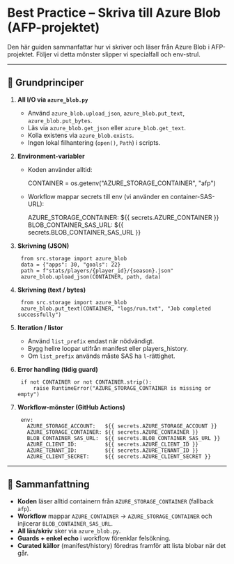 # Best Practice – Skriva till Azure Blob (AFP-projektet)

Den här guiden sammanfattar hur vi skriver och läser från Azure Blob i AFP-projektet. Följer vi detta mönster slipper vi specialfall och env-strul.

---

## 🔑 Grundprinciper

1. **All I/O via `azure_blob.py`**
   - Använd `azure_blob.upload_json`, `azure_blob.put_text`, `azure_blob.put_bytes`.
   - Läs via `azure_blob.get_json` eller `azure_blob.get_text`.
   - Kolla existens via `azure_blob.exists`.
   - Ingen lokal filhantering (`open()`, `Path`) i scripts.

2. **Environment-variabler**
   - Koden använder alltid:
     
        CONTAINER = os.getenv("AZURE_STORAGE_CONTAINER", "afp")
     
   - Workflow mappar secrets till env (vi använder en container-SAS-URL):
     
        AZURE_STORAGE_CONTAINER: ${{ secrets.AZURE_CONTAINER }}
        BLOB_CONTAINER_SAS_URL:  ${{ secrets.BLOB_CONTAINER_SAS_URL }}

3. **Skrivning (JSON)**
   
        from src.storage import azure_blob
        data = {"apps": 30, "goals": 22}
        path = f"stats/players/{player_id}/{season}.json"
        azure_blob.upload_json(CONTAINER, path, data)

4. **Skrivning (text / bytes)**
   
        from src.storage import azure_blob
        azure_blob.put_text(CONTAINER, "logs/run.txt", "Job completed successfully")

5. **Iteration / listor**
   - Använd `list_prefix` endast när nödvändigt.
   - Bygg hellre loopar utifrån manifest eller players_history.
   - Om `list_prefix` används måste SAS ha `l`-rättighet.

6. **Error handling (tidig guard)**
   
        if not CONTAINER or not CONTAINER.strip():
            raise RuntimeError("AZURE_STORAGE_CONTAINER is missing or empty")

7. **Workflow-mönster (GitHub Actions)**
   
        env:
          AZURE_STORAGE_ACCOUNT:   ${{ secrets.AZURE_STORAGE_ACCOUNT }}
          AZURE_STORAGE_CONTAINER: ${{ secrets.AZURE_CONTAINER }}
          BLOB_CONTAINER_SAS_URL:  ${{ secrets.BLOB_CONTAINER_SAS_URL }}
          AZURE_CLIENT_ID:         ${{ secrets.AZURE_CLIENT_ID }}
          AZURE_TENANT_ID:         ${{ secrets.AZURE_TENANT_ID }}
          AZURE_CLIENT_SECRET:     ${{ secrets.AZURE_CLIENT_SECRET }}

---

## 📌 Sammanfattning

- **Koden** läser alltid containern från `AZURE_STORAGE_CONTAINER` (fallback `afp`).
- **Workflow** mappar `AZURE_CONTAINER` → `AZURE_STORAGE_CONTAINER` och injicerar `BLOB_CONTAINER_SAS_URL`.
- **All läs/skriv** sker via `azure_blob.py`.
- **Guards + enkel echo** i workflow förenklar felsökning.
- **Curated källor** (manifest/history) föredras framför att lista blobar när det går.
